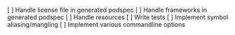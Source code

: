 [ ] Handle license file in generated podspec
[ ] Handle frameworks in generated podspec
[ ] Handle resources
[ ] Write tests
[ ] Implement symbol aliasing/mangling
[ ] Implement various commandline options
